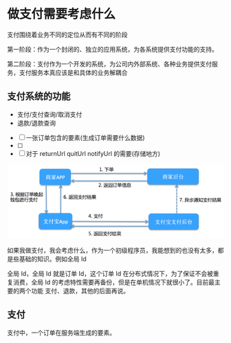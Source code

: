 # 做支付需要考虑什么

支付围绕着业务不同的定位从而有不同的阶段

第一阶段：作为一个封闭的、独立的应用系统，为各系统提供支付功能的支持。

第二阶段：支付作为一个开发的系统，为公司内外部系统、各种业务提供支付服务，支付服务本真应该是和具体的业务解耦合



## 支付系统的功能

* 支付/支付查询/取消支付
* 退款/退款查询





- [ ]  一张订单包含的要素(生成订单需要什么数据)
- [ ] 
- [ ] 对于 returnUrl quitUrl notifyUrl 的需要(存储地方)

![](../img/f1875e1b7e07b3c7f5040c8b3d25a238.png)





如果我做支付，我会考虑什么，作为一个初级程序员，我能想到的也没有太多，都是些基础的知识。例如全局 Id

全局 Id，全局 Id 就是订单 Id，这个订单 Id 在分布式情况下，为了保证不会被重复消费，全局 Id 的考虑特性需要再备份，但是在单机情况下就很小了。目前最主要的两个功能 支付、退款，其他的后面再说。

## 支付

支付中，一个订单在服务端生成的要素。













